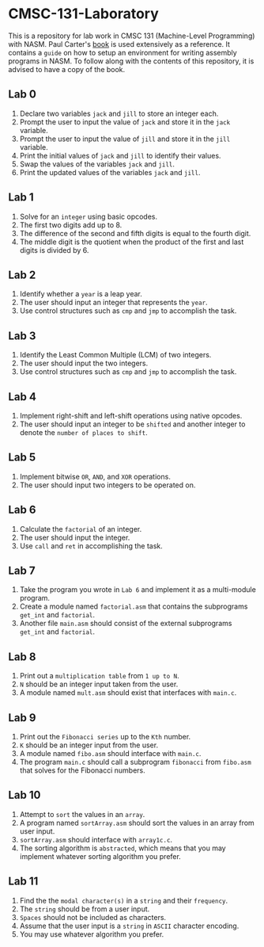 # CMSC-131-Laboratory
This is a repository for lab work in CMSC 131 (Machine-Level Programming) with NASM. Paul Carter's [book](https://pacman128.github.io/pcasm/) is used extensively as a reference. It contains a `guide` on how to setup an environment for writing assembly programs in NASM. To follow along with the contents of this repository, it is advised to have a copy of the book.

## Lab 0

1. Declare two variables `jack` and `jill` to store an integer each.
2. Prompt the user to input the value of `jack` and store it in the `jack` variable.
3. Prompt the user to input the value of `jill` and store it in the `jill` variable.
4. Print the initial values of `jack` and `jill` to identify their values.
5. Swap the values of the variables `jack` and `jill`.
6. Print the updated values of the variables `jack` and `jill`.

## Lab 1
1. Solve for an `integer` using basic opcodes.
2. The first two digits add up to 8.
3. The difference of the second and fifth digits is equal to the fourth digit. 
4. The middle digit is the quotient when the product of the first and last digits is divided by 6.

## Lab 2

1. Identify whether a `year` is a leap year.
2. The user should input an integer that represents the `year`.
3. Use control structures such as `cmp` and `jmp` to accomplish the task.

## Lab 3

1. Identify the Least Common Multiple (LCM) of two integers.
2. The user should input the two integers.
3. Use control structures such as `cmp` and `jmp` to accomplish the task.

## Lab 4

1. Implement right-shift and left-shift operations using native opcodes.
2. The user should input an integer to be `shifted` and another integer to denote the `number of places to shift`.

## Lab 5

1. Implement bitwise `OR`, `AND`, and `XOR` operations.
2. The user should input two integers to be operated on.

## Lab 6

1. Calculate the `factorial` of an integer.
2. The user should input the integer.
3. Use `call` and `ret` in accomplishing the task.

##  Lab 7

1. Take the program you wrote in `Lab 6` and implement it as a multi-module program.
2. Create a module named `factorial.asm` that contains the subprograms `get_int` and `factorial`.
3. Another file `main.asm` should consist of the external subprograms `get_int` and `factorial`.

## Lab 8

1. Print out a `multiplication table` from `1 up to N`.
2. `N` should be an integer input taken from the user.
3. A module named `mult.asm` should exist that interfaces with `main.c`.

## Lab 9

1. Print out the `Fibonacci series` up to the `Kth` number.
2. `K` should be an integer input from the user.
3.  A module named `fibo.asm` should interface with `main.c`.
4. The program `main.c` should call a subprogram `fibonacci` from `fibo.asm` that solves for the Fibonacci numbers.

## Lab 10

1. Attempt to `sort` the values in an `array`.
2. A program named `sortArray.asm` should sort the values in an array from user input.
3. `sortArray.asm` should interface with `array1c.c`.
4. The sorting algorithm is `abstracted`, which means that you may implement whatever sorting algorithm you prefer.

## Lab 11
1. Find the the `modal character(s)` in a `string` and their `frequency`.
2. The `string` should be from a user input.
3. `Spaces` should not be included as characters.
4. Assume that the user input is a `string` in `ASCII` character encoding.
5. You may use whatever algorithm you prefer.